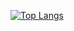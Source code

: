 [![Top Langs](https://github-readme-stats.vercel.app/api/top-langs/?username=lucjoh)](https://github.com/anuraghazra/github-readme-stats)
